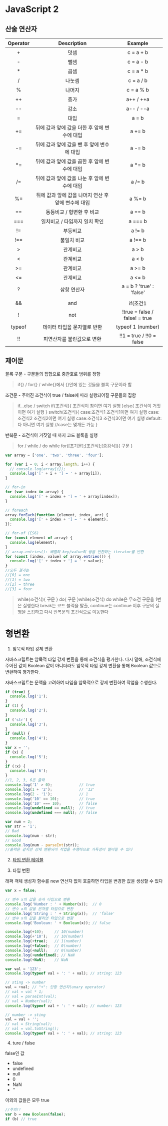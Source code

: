 # JavaScript 2

##  산술 연산자

|<cneter>Operator</center>|<center>Description</center>|<center>Example</center>|
|---|---|---|
|<center>+</center>|<center>덧셈</center>|<center>c = a + b</center>|
|<center>-</center>|<center>뺄셈</center>|<center>c = a - b</center>|
|<center>*</center>|<center>곱셈</center>|<center>c = a * b</center>|
|<center>/</center>|<center>나눗셈</center>|<center>c = a / b</center>|
|<center>%</center>|<center>나머지</center>|<center>c = a % b</center>|
|<center>++</center>|<center>증가</center>|<center>a++ / ++a</center>|
|<center>--</center>|<center>감소</center>|<center>a-- / --a</center>|
|<center>=</center>|<center>대입</center>|<center>a = b</center>|
|<center>+=</center>|<center>뒤에 값과 앞에 값을 더한 후 앞에 변수에 대입</center>|<center>a += b</center>|
|<center>-=</center>|<center>뒤에 값과 앞에 값을 뺀 후 앞에 변수에 대입</center>|<center>a -= b</center>|
|<center>*=</center>|<center>뒤에 값과 앞에 값을 곱한 후 앞에 변수에 대입</center>|<center>a *= b</center>|
|<center>/=</center>|<center>뒤에 값과 앞에 값을 나눈 후 앞에 변수에 대입</center>|<center>a /= b</center>|
|<center>%=</center>|<center>뒤에 값과 앞에 값을 나머지 연산 후 앞에 변수에 대입</center>|<center>a %= b</center>|
|<center>==</center>|<center>동등비교 / 형변환 후 비교</center>|<center>a == b</center>|
|<center>===</center>|<center>일치비교 / 타입까지 일치 확인</center>|<center>a === b</center>|
|<center>!=</center>|<center>부등비교</center>|<center>a != b</center>|
|<center>!==</center>|<center>불일치 비교</center>|<center>a !== b</center>|
|<center>></center>|<center>관계비교</center>|<center>a > b</center>|
|<center><</center>|<center>관계비교</center>|<center>a < b</center>|
|<center>>=</center>|<center>관계비교</center>|<center>a >= b</center>|
|<center><=</center>|<center>관계비교</center>|<center>a <= b</center>|
|<center>?</center>|<center>삼항 연산자</center>|<center>a = b ? 'true' : 'false'</center>|
|<center>||</center>|<center>or</center>|<center>if(조건1 || 조건2 (다중가능)){둘중 하나라도 true}</center>|
|<center>&&</center>|<center>and</center>|<center>if(조건1 || 조건2 (다중가능)){둘다 true}</center>|
|<center>!</center>|<center>not</center>|<center>!true = false / false! = true</center>|
|<center>typeof</center>|<center>데이터 타입을 문자열로 반환</center>|<center>typeof 1 (number)</center>|
|<center>!!</center>|<center>피연산자를 불린값으로 변환</center>|<center>!!1 = true / !!0 = false</center>|

##  제어문

블록 구문 - 구문들의 집합으로 중관호로 범위를 정함
> if{} / for{} / while{}에서 {}안에 있는 것들을 블록 구문이라 함

조건문 - 주어진 조건식이 true / false에 따라 실행되어질 구문들의 집함
> if...else / switch
if{조건식}{
  조건식이 참이면 여기 실행
}else{
  조건식이 거짓이면 여기 실행
}
switch(조건식){
  case:조건식1
    조건식1이면 여기 실행
  case:조건식2
    조건식2이면 여기 실행
  case:조건식3
    조건식3이면 여기 실행
  default:
    다 아니면 여기 실행
  //case는 몇개든 가능
}

반복문 - 조건식이 거짓일 때 까지 코드 블록을 실행
> for / while / do while
for([초기문];[조건식];[증감식]){
  구문
}

```javascript
var array = ['one', 'two', 'three', 'four'];

for (var i = 0; i < array.length; i++) {
  // console.log(array[i]);
  console.log('[' + i + '] = ' + array[i]);
}

// for-in
for (var index in array) {
  console.log('[' + index + '] = ' + array[index]);
}

// foreach
array.forEach(function (element, index, arr) {
  console.log('[' + index + '] = ' + element);
});

// for-of (ES6)
for (const element of array) {
  console.log(element);
}
// array.entries(): 배열의 key/value의 쌍을 반환하는 iterator를 반환
for (const [index, value] of array.entries()) {
  console.log('[' + index + '] = ' + value);
}
//모두 결과는
//[0] = one
//[1] = two
//[2] = three
//[3] = four
```

>while(조건식){
  구문
}
do{
  구문
}while(조건식)
do while은 무조건 구문을 1번은 실행한다
break는 코드 블럭을 탈출, continue는 continue 이후 구문의 실행을 스킵하고 다시 반복문의 조건식으로 이동한다

# 형변환

1. 암묵적 타입 강제 변환

자바스크립트는 암묵적 타입 강제 변환을 통해 조건식을 평가한다. 다시 말해, 조건식에 주어진 값이 Boolean 값이 아니더라도 암묵적 타입 강제 변환을 통해 Boolean 값으로 변환하여 평가한다.

자바스크립트는 문맥을 고려하여 타입을 암묵적으로 강제 변환하여 작업을 수행한다.
```javascript
if (true) {
  console.log('1');
}
if (1) {
  console.log('2');
}
if ('str') {
  console.log('3');
}
if (null) {
  console.log('4');
}
var x = '';
if (x) {
  console.log('5');
}
if (!x) {
  console.log('6');
}
//1, 2, 3, 6은 출력
console.log('1' > 0);            // true
console.log(1 + '2');            // '12'
console.log(2 - '1');            // 1
console.log('10' == 10);         // true
console.log('10' === 10);        // false
console.log(undefined == null);  // true
console.log(undefined === null); // false

var num = 2;
var str = '1';
// Bad
console.log(num - str);
// Good
console.log(num - parseInt(str));
//출력은 같지만 강제 변환되어 작업을 수행하므로 가독성이 떨어질 수 있다
```

2. [타입 변환 테이블](https://poiemaweb.com/js-type-coercion#2-%ED%83%80%EC%9E%85-%EB%B3%80%ED%99%98-%ED%85%8C%EC%9D%B4%EB%B8%94-type-conversion-table)

3. 타입 변환

래퍼 객체 생성자 함수를 new 연산자 없이 호출하면 타입을 변경한 값을 생성할 수 있다
```javascript
var x = false;

// 변수 x의 값을 숫자 타입으로 변환
console.log('Number : ' + Number(x));  // 0
// 변수 x의 값을 문자열 타입으로 변환
console.log('String : ' + String(x));  // 'false'
// 변수 x의 값을 불리언 타입으로 변환
console.log('Boolean: ' + Boolean(x)); // false

console.log(+10);     // 10(number)
console.log(+'10');   // 10(number)
console.log(+true);   // 1(number)
console.log(+false);  // 0(number)
console.log(+null);   // 0(number)
console.log(+undefined); // NaN
console.log(+NaN);    // NaN

var val = '123';
console.log(typeof val + ': ' + val); // string: 123

// sting -> number
val = +val; // "+": 단항 연산자(unary operator)
// val = val * 1;
// val = parseInt(val);
// val = Number(val);
console.log(typeof val + ': ' + val); // number: 123

// number -> sting
val = val + '';
// val = String(val);
// val = val.toString();
console.log(typeof val + ': ' + val); // string: 123
```

4. ture / false

false인 값
* false
* undefined
* null
* 0
* NaN
* ''

이외의 값들은 모두 true
```javascript
//주의!!
var b = new Boolean(false);
if (b) // true
```
